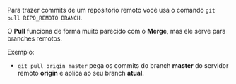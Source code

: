 Para trazer commits de um repositório remoto você usa o comando `git pull REPO_REMOTO BRANCH`.

O **Pull** funciona de forma muito parecido com o **Merge**, mas ele serve para branches remotos.

Exemplo:

* `git pull origin master` pega os commits do branch **master** do servidor remoto **origin** e aplica ao seu branch **atual**.
